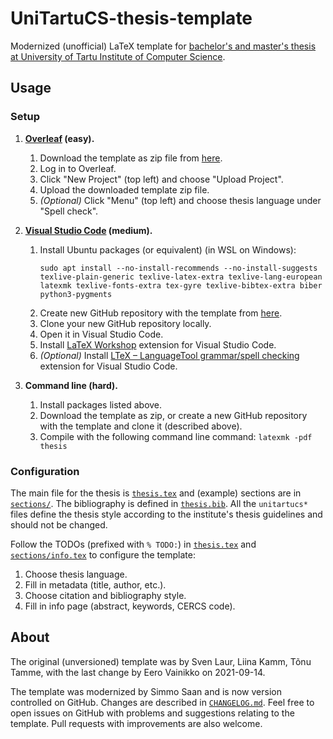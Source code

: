 # UniTartuCS-thesis-template

Modernized (unofficial) LaTeX template for [bachelor's and master's thesis at University of Tartu Institute of Computer Science](https://cs.ut.ee/et/sisu/loputoode-tahtajad-ja-juhendid).

## Usage

### Setup

1. **[Overleaf](https://www.overleaf.com/) (easy).**

   1. Download the template as zip file from [here](https://github.com/sim642/unitartucs-thesis-template/archive/refs/heads/master.zip).
   2. Log in to Overleaf.
   3. Click "New Project" (top left) and choose "Upload Project".
   4. Upload the downloaded template zip file.
   5. _(Optional)_ Click "Menu" (top left) and choose thesis language under "Spell check".

2. **[Visual Studio Code](https://code.visualstudio.com/) (medium).**

   1. Install Ubuntu packages (or equivalent) (in WSL on Windows):
      ```console
      sudo apt install --no-install-recommends --no-install-suggests texlive-plain-generic texlive-latex-extra texlive-lang-european latexmk texlive-fonts-extra tex-gyre texlive-bibtex-extra biber python3-pygments
      ```
   2. Create new GitHub repository with the template from [here](https://github.com/new?template_name=unitartucs-thesis-template&template_owner=sim642).
   3. Clone your new GitHub repository locally.
   4. Open it in Visual Studio Code.
   5. Install [LaTeX Workshop](https://marketplace.visualstudio.com/items?itemName=James-Yu.latex-workshop) extension for Visual Studio Code.
   6. _(Optional)_ Install [LTeX – LanguageTool grammar/spell checking](https://marketplace.visualstudio.com/items?itemName=valentjn.vscode-ltex) extension for Visual Studio Code.

3. **Command line (hard).**

   1. Install packages listed above.
   2. Download the template as zip, or create a new GitHub repository with the template and clone it (described above).
   3. Compile with the following command line command: `latexmk -pdf thesis`


### Configuration

The main file for the thesis is [`thesis.tex`](./thesis.tex) and (example) sections are in [`sections/`](./sections/).
The bibliography is defined in [`thesis.bib`](./thesis.bib).
All the `unitartucs*` files define the thesis style according to the institute's thesis guidelines and should not be changed.

Follow the TODOs (prefixed with `% TODO:`) in [`thesis.tex`](./thesis.tex) and [`sections/info.tex`](./sections/info.tex) to configure the template:
1. Choose thesis language.
2. Fill in metadata (title, author, etc.).
3. Choose citation and bibliography style.
4. Fill in info page (abstract, keywords, CERCS code).


## About

The original (unversioned) template was by Sven Laur, Liina Kamm, Tõnu Tamme, with the last change by Eero Vainikko on 2021-09-14.

The template was modernized by Simmo Saan and is now version controlled on GitHub.
Changes are described in [`CHANGELOG.md`](./CHANGELOG.md).
Feel free to open issues on GitHub with problems and suggestions relating to the template.
Pull requests with improvements are also welcome.
